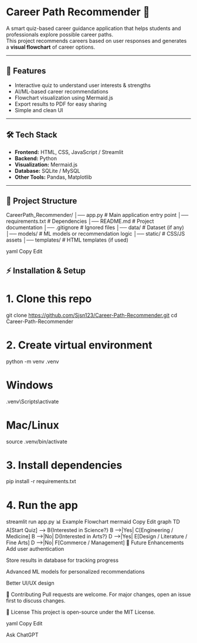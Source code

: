 # Career Path Recommender 🎯

A smart quiz-based career guidance application that helps students and professionals explore possible career paths.  
This project recommends careers based on user responses and generates a **visual flowchart** of career options.  

---

## 🚀 Features
- Interactive quiz to understand user interests & strengths  
- AI/ML-based career recommendations  
- Flowchart visualization using Mermaid.js  
- Export results to PDF for easy sharing  
- Simple and clean UI  

---

## 🛠️ Tech Stack
- **Frontend:** HTML, CSS, JavaScript / Streamlit  
- **Backend:** Python  
- **Visualization:** Mermaid.js  
- **Database:** SQLite / MySQL  
- **Other Tools:** Pandas, Matplotlib  

---

## 📂 Project Structure
CareerPath_Recommender/
│── app.py # Main application entry point
│── requirements.txt # Dependencies
│── README.md # Project documentation
│── .gitignore # Ignored files
│── data/ # Dataset (if any)
│── models/ # ML models or recommendation logic
│── static/ # CSS/JS assets
│── templates/ # HTML templates (if used)

yaml
Copy
Edit


## ⚡ Installation & Setup

# 1. Clone this repo
git clone https://github.com/Sjsn123/Career-Path-Recommender.git
cd Career-Path-Recommender

# 2. Create virtual environment
python -m venv .venv
# Windows
.venv\Scripts\activate
# Mac/Linux
source .venv/bin/activate

# 3. Install dependencies
pip install -r requirements.txt

# 4. Run the app
streamlit run app.py
📊 Example Flowchart
mermaid
Copy
Edit
graph TD
    A[Start Quiz] --> B{Interested in Science?}
    B -->|Yes| C[Engineering / Medicine]
    B -->|No| D{Interested in Arts?}
    D -->|Yes| E[Design / Literature / Fine Arts]
    D -->|No| F[Commerce / Management]
📌 Future Enhancements
Add user authentication

Store results in database for tracking progress

Advanced ML models for personalized recommendations

Better UI/UX design

🤝 Contributing
Pull requests are welcome. For major changes, open an issue first to discuss changes.

📜 License
This project is open-source under the MIT License.

yaml
Copy
Edit









Ask ChatGPT
